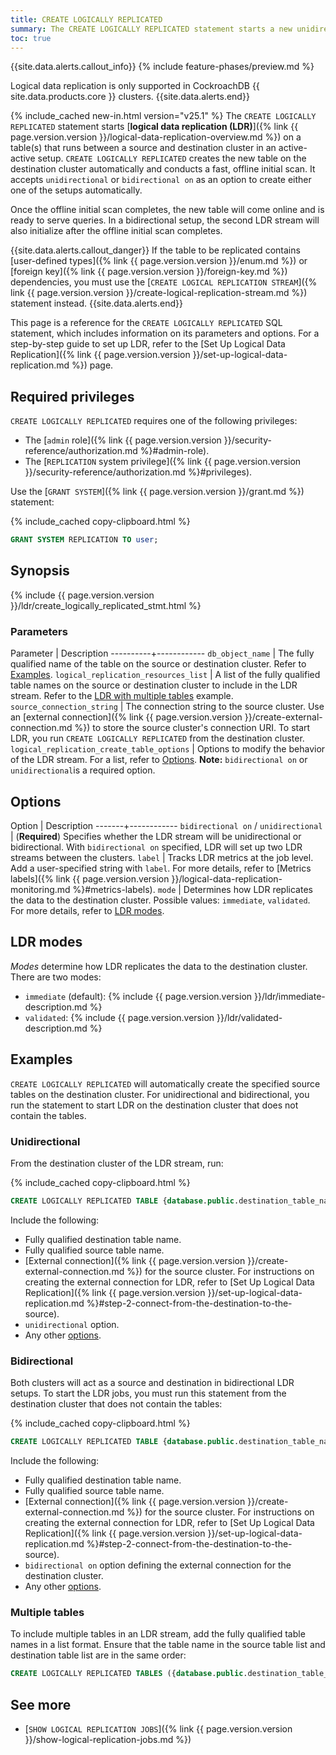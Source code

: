 ```yaml
---
title: CREATE LOGICALLY REPLICATED
summary: The CREATE LOGICALLY REPLICATED statement starts a new unidirectional or bidirectional LDR stream with a fast, offline scan.
toc: true
---
```


{{site.data.alerts.callout_info}}
{% include feature-phases/preview.md %}

Logical data replication is only supported in CockroachDB {{ site.data.products.core }} clusters.
{{site.data.alerts.end}}

{% include_cached new-in.html version="v25.1" %} The `CREATE LOGICALLY REPLICATED` statement starts [**logical data replication (LDR)**]({% link {{ page.version.version }}/logical-data-replication-overview.md %}) on a table(s) that runs between a source and destination cluster in an active-active setup. `CREATE LOGICALLY REPLICATED` creates the new table on the destination cluster automatically and conducts a fast, offline initial scan. It accepts `unidirectional` or `bidirectional on` as an option to create either one of the setups automatically. 

Once the offline initial scan completes, the new table will come online and is ready to serve queries. In a bidirectional setup, the second LDR stream will also initialize after the offline initial scan completes.

{{site.data.alerts.callout_danger}}
If the table to be replicated contains [user-defined types]({% link {{ page.version.version }}/enum.md %}) or [foreign key]({% link {{ page.version.version }}/foreign-key.md %}) dependencies, you must use the [`CREATE LOGICAL REPLICATION STREAM`]({% link {{ page.version.version }}/create-logical-replication-stream.md %}) statement instead. 
{{site.data.alerts.end}}

This page is a reference for the `CREATE LOGICALLY REPLICATED` SQL statement, which includes information on its parameters and options. For a step-by-step guide to set up LDR, refer to the [Set Up Logical Data Replication]({% link {{ page.version.version }}/set-up-logical-data-replication.md %}) page.

## Required privileges

`CREATE LOGICALLY REPLICATED` requires one of the following privileges:

- The [`admin` role]({% link {{ page.version.version }}/security-reference/authorization.md %}#admin-role).
- The [`REPLICATION` system privilege]({% link {{ page.version.version }}/security-reference/authorization.md %}#privileges).

Use the [`GRANT SYSTEM`]({% link {{ page.version.version }}/grant.md %}) statement:

{% include_cached copy-clipboard.html %}
~~~ sql
GRANT SYSTEM REPLICATION TO user;
~~~

## Synopsis

<div>
{% include {{ page.version.version }}/ldr/create_logically_replicated_stmt.html %}
</div>

### Parameters

Parameter | Description
----------+------------
`db_object_name` | The fully qualified name of the table on the source or destination cluster. Refer to [Examples](#examples).
`logical_replication_resources_list` | A list of the fully qualified table names on the source or destination cluster to include in the LDR stream. Refer to the [LDR with multiple tables](#multiple-tables) example.
`source_connection_string` | The connection string to the source cluster. Use an [external connection]({% link {{ page.version.version }}/create-external-connection.md %}) to store the source cluster's connection URI. To start LDR, you run `CREATE LOGICALLY REPLICATED` from the destination cluster.
`logical_replication_create_table_options` | Options to modify the behavior of the LDR stream. For a list, refer to [Options](#options). **Note:** `bidirectional on` or `unidirectional`is a required option.

## Options

Option | Description
-------+------------
`bidirectional on` / `unidirectional` | (**Required**) Specifies whether the LDR stream will be unidirectional or bidirectional. With `bidirectional on` specified, LDR will set up two LDR streams between the clusters.
`label` | Tracks LDR metrics at the job level. Add a user-specified string with `label`. For more details, refer to [Metrics labels]({% link {{ page.version.version }}/logical-data-replication-monitoring.md %}#metrics-labels).
`mode` | Determines how LDR replicates the data to the destination cluster. Possible values: `immediate`, `validated`. For more details, refer to [LDR modes](#ldr-modes).

## LDR modes

_Modes_ determine how LDR replicates the data to the destination cluster. There are two modes:

- `immediate` (default): {% include {{ page.version.version }}/ldr/immediate-description.md %}
- `validated`: {% include {{ page.version.version }}/ldr/validated-description.md %}

## Examples

`CREATE LOGICALLY REPLICATED` will automatically create the specified source tables on the destination cluster. For unidirectional and bidirectional, you run the statement to start LDR on the destination cluster that does not contain the tables.

### Unidirectional

From the destination cluster of the LDR stream, run:

{% include_cached copy-clipboard.html %}
~~~ sql
CREATE LOGICALLY REPLICATED TABLE {database.public.destination_table_name} FROM TABLE {database.public.source_table_name} ON 'external://source' WITH unidirectional, mode=validated;
~~~

Include the following: 

- Fully qualified destination table name.
- Fully qualified source table name.
- [External connection]({% link {{ page.version.version }}/create-external-connection.md %}) for the source cluster. For instructions on creating the external connection for LDR, refer to [Set Up Logical Data Replication]({% link {{ page.version.version }}/set-up-logical-data-replication.md %}#step-2-connect-from-the-destination-to-the-source).
- `unidirectional` option.
- Any other [options](#options).

### Bidirectional

Both clusters will act as a source and destination in bidirectional LDR setups. To start the LDR jobs, you must run this statement from the destination cluster that does not contain the tables:

{% include_cached copy-clipboard.html %}
~~~ sql
CREATE LOGICALLY REPLICATED TABLE {database.public.destination_table_name} FROM TABLE {database.public.source_table_name} ON 'external://source' WITH bidirectional ON 'external://destination';
~~~

Include the following: 

- Fully qualified destination table name.
- Fully qualified source table name.
- [External connection]({% link {{ page.version.version }}/create-external-connection.md %}) for the source cluster. For instructions on creating the external connection for LDR, refer to [Set Up Logical Data Replication]({% link {{ page.version.version }}/set-up-logical-data-replication.md %}#step-2-connect-from-the-destination-to-the-source).
- `bidirectional on` option defining the external connection for the destination cluster. 
- Any other [options](#options).

### Multiple tables

To include multiple tables in an LDR stream, add the fully qualified table names in a list format. Ensure that the table name in the source table list and destination table list are in the same order:

~~~ sql
CREATE LOGICALLY REPLICATED TABLES ({database.public.destination_table_name_1}, {database.public.destination_table_name_2}) FROM TABLES ({database.public.source_table_name_1}, {database.public.source_table_name_2}) ON 'external://source' WITH bidirectional ON 'external://destination';
~~~

## See more

- [`SHOW LOGICAL REPLICATION JOBS`]({% link {{ page.version.version }}/show-logical-replication-jobs.md %})